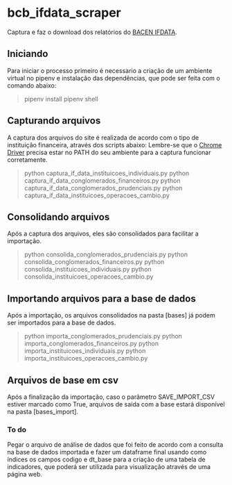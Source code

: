 # bcb_ifdata_scraper

Captura e faz o download dos relatórios do [BACEN IFDATA](https://www3.bcb.gov.br/ifdata/index.html).

## Iniciando

Para iniciar o processo primeiro é necessario a criação de um ambiente virtual no pipenv e instalação das dependências, que pode ser feita com o comando abaixo:

> pipenv install
> pipenv shell

## Capturando arquivos

A captura dos arquivos do site é realizada de acordo com o tipo de instituição financeira, através dos scripts abaixo:
Lembre-se que o [Chrome Driver](https://chromedriver.chromium.org/downloads) precisa estar no PATH do seu ambiente para a captura funcionar corretamente.

> python captura_if_data_instituicoes_individuais.py
> python captura_if_data_conglomerados_financeiros.py
> python captura_if_data_conglomerados_prudenciais.py
> python captura_if_data_instituicoes_operacoes_cambio.py

## Consolidando arquivos

Após a captura dos arquivos, eles são consolidados para facilitar a importação.

> python consolida_conglomerados_prudenciais.py
> python consolida_conglomerados_financeiros.py
> python consolida_instituicoes_individuais.py
> python consolida_instituicoes_operacoes_cambio.py

## Importando arquivos para a base de dados

Após a importação, os arquivos consolidados na pasta [bases] já podem ser importados para a base de dados.

> python importa_conglomerados_prudenciais.py
> python importa_conglomerados_financeiros.py
> python importa_instituicoes_individuais.py
> python importa_instituicoes_operacoes_cambio.py

## Arquivos de base em csv

Após a finalização da importação, caso o parâmetro SAVE_IMPORT_CSV estiver marcado como True, arquivos de saída com a base estará disponível na pasta [bases_import].

### To do

Pegar o arquivo de análise de dados que foi feito de acordo com a consulta na base de dados importada e fazer um dataframe final usando como índices os campos codigo e dt_base para a criação de uma tabela de indicadores, que poderá ser utilizada para visualização através de uma página web.
